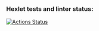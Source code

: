 ### Hexlet tests and linter status:
[![Actions Status](https://github.com/spirit-87/layout-designer-project-lvl1/workflows/hexlet-check/badge.svg)](https://github.com/spirit-87/layout-designer-project-lvl1/actions)